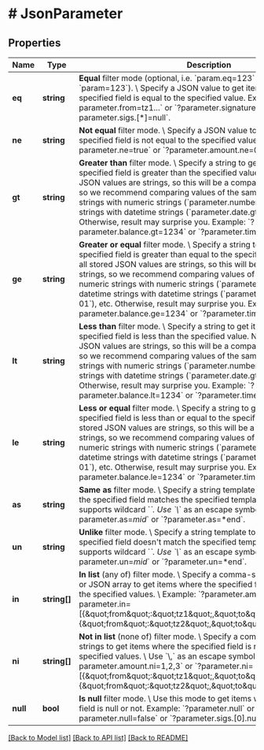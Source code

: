 # # JsonParameter

## Properties

Name | Type | Description | Notes
------------ | ------------- | ------------- | -------------
**eq** | **string** | **Equal** filter mode (optional, i.e. &#x60;param.eq&#x3D;123&#x60; is the same as &#x60;param&#x3D;123&#x60;). \\ Specify a JSON value to get items where the specified field is equal to the specified value.  Example: &#x60;?parameter.from&#x3D;tz1...&#x60; or &#x60;?parameter.signatures.[3].[0]&#x3D;null&#x60; or &#x60;?parameter.sigs.[*]&#x3D;null&#x60;. | [optional]
**ne** | **string** | **Not equal** filter mode. \\ Specify a JSON value to get items where the specified field is not equal to the specified value.  Example: &#x60;?parameter.ne&#x3D;true&#x60; or &#x60;?parameter.amount.ne&#x3D;0&#x60;. | [optional]
**gt** | **string** | **Greater than** filter mode. \\ Specify a string to get items where the specified field is greater than the specified value. Note that all stored JSON values are strings, so this will be a comparison of two strings, so we recommend comparing values of the same type, e.g. numeric strings with numeric strings (&#x60;parameter.number.gt&#x3D;123&#x60;), datetime strings with datetime strings (&#x60;parameter.date.gt&#x3D;2021-01-01&#x60;), etc. Otherwise, result may surprise you.  Example: &#x60;?parameter.balance.gt&#x3D;1234&#x60; or &#x60;?parameter.time.gt&#x3D;2021-02-01&#x60;. | [optional]
**ge** | **string** | **Greater or equal** filter mode. \\ Specify a string to get items where the specified field is greater than equal to the specified value. Note that all stored JSON values are strings, so this will be a comparison of two strings, so we recommend comparing values of the same type, e.g. numeric strings with numeric strings (&#x60;parameter.number.gt&#x3D;123&#x60;), datetime strings with datetime strings (&#x60;parameter.date.gt&#x3D;2021-01-01&#x60;), etc. Otherwise, result may surprise you.  Example: &#x60;?parameter.balance.ge&#x3D;1234&#x60; or &#x60;?parameter.time.ge&#x3D;2021-02-01&#x60;. | [optional]
**lt** | **string** | **Less than** filter mode. \\ Specify a string to get items where the specified field is less than the specified value. Note that all stored JSON values are strings, so this will be a comparison of two strings, so we recommend comparing values of the same type, e.g. numeric strings with numeric strings (&#x60;parameter.number.gt&#x3D;123&#x60;), datetime strings with datetime strings (&#x60;parameter.date.gt&#x3D;2021-01-01&#x60;), etc. Otherwise, result may surprise you.  Example: &#x60;?parameter.balance.lt&#x3D;1234&#x60; or &#x60;?parameter.time.lt&#x3D;2021-02-01&#x60;. | [optional]
**le** | **string** | **Less or equal** filter mode. \\ Specify a string to get items where the specified field is less than or equal to the specified value. Note that all stored JSON values are strings, so this will be a comparison of two strings, so we recommend comparing values of the same type, e.g. numeric strings with numeric strings (&#x60;parameter.number.gt&#x3D;123&#x60;), datetime strings with datetime strings (&#x60;parameter.date.gt&#x3D;2021-01-01&#x60;), etc. Otherwise, result may surprise you.  Example: &#x60;?parameter.balance.le&#x3D;1234&#x60; or &#x60;?parameter.time.le&#x3D;2021-02-01&#x60;. | [optional]
**as** | **string** | **Same as** filter mode. \\ Specify a string template to get items where the specified field matches the specified template. \\ This mode supports wildcard &#x60;*&#x60;. Use &#x60;\\*&#x60; as an escape symbol.  Example: &#x60;?parameter.as&#x3D;*mid*&#x60; or &#x60;?parameter.as&#x3D;*end&#x60;. | [optional]
**un** | **string** | **Unlike** filter mode. \\ Specify a string template to get items where the specified field doesn&#39;t match the specified template. This mode supports wildcard &#x60;*&#x60;. Use &#x60;\\*&#x60; as an escape symbol.  Example: &#x60;?parameter.un&#x3D;*mid*&#x60; or &#x60;?parameter.un&#x3D;*end&#x60;. | [optional]
**in** | **string[]** | **In list** (any of) filter mode. \\ Specify a comma-separated list of strings or JSON array to get items where the specified field is equal to one of the specified values. \\  Example: &#x60;?parameter.amount.in&#x3D;1,2,3&#x60; or &#x60;?parameter.in&#x3D;[{\&quot;from\&quot;:\&quot;tz1\&quot;,\&quot;to\&quot;:\&quot;tz2\&quot;},{\&quot;from\&quot;:\&quot;tz2\&quot;,\&quot;to\&quot;:\&quot;tz1\&quot;}]&#x60;. | [optional]
**ni** | **string[]** | **Not in list** (none of) filter mode. \\ Specify a comma-separated list of strings to get items where the specified field is not equal to all the specified values. \\ Use &#x60;\\,&#x60; as an escape symbol.  Example: &#x60;?parameter.amount.ni&#x3D;1,2,3&#x60; or &#x60;?parameter.ni&#x3D;[{\&quot;from\&quot;:\&quot;tz1\&quot;,\&quot;to\&quot;:\&quot;tz2\&quot;},{\&quot;from\&quot;:\&quot;tz2\&quot;,\&quot;to\&quot;:\&quot;tz1\&quot;}]&#x60;. | [optional]
**null** | **bool** | **Is null** filter mode. \\ Use this mode to get items where the specified field is null or not.  Example: &#x60;?parameter.null&#x60; or &#x60;?parameter.null&#x3D;false&#x60; or &#x60;?parameter.sigs.[0].null&#x3D;false&#x60;. | [optional]

[[Back to Model list]](../../README.md#models) [[Back to API list]](../../README.md#endpoints) [[Back to README]](../../README.md)
